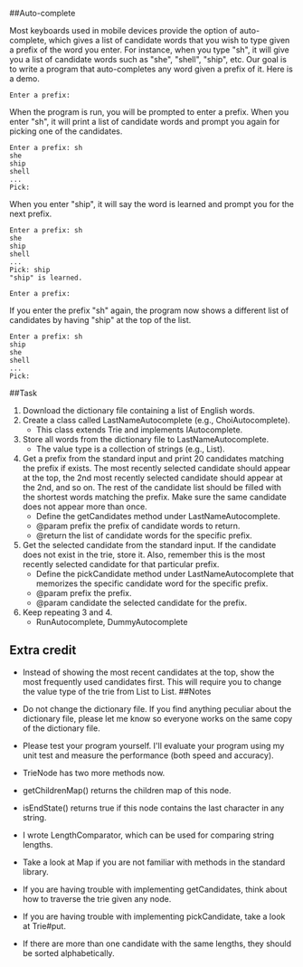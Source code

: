 ##Auto-complete

Most keyboards used in mobile devices provide the option of auto-complete, which gives a list of candidate words that you wish to type given a prefix of the word you enter. For instance, when you type "sh", it will give you a list of candidate words such as "she", "shell", "ship", etc. Our goal is to write a program that auto-completes any word given a prefix of it. Here is a demo.

    Enter a prefix: 
When the program is run, you will be prompted to enter a prefix. When you enter "sh", it will print a list of candidate words and prompt you again for picking one of the candidates.

    Enter a prefix: sh
    she
    ship
    shell
    ...
    Pick: 
When you enter "ship", it will say the word is learned and prompt you for the next prefix.

    Enter a prefix: sh
    she
    ship
    shell
    ...
    Pick: ship
    "ship" is learned.

    Enter a prefix: 
If you enter the prefix "sh" again, the program now shows a different list of candidates by having "ship" at the top of the list.

    Enter a prefix: sh
    ship
    she
    shell
    ...
    Pick: 
##Task

1. Download the dictionary file containing a list of English words.
2. Create a class called LastNameAutocomplete (e.g., ChoiAutocomplete).
   * This class extends Trie and implements IAutocomplete.
4. Store all words from the dictionary file to LastNameAutocomplete.
   * The value type is a collection of strings (e.g., List<String>).
5. Get a prefix from the standard input and print 20 candidates matching the prefix if exists. The most recently selected candidate should appear at the top, the 2nd most recently selected candidate should appear at the 2nd, and so on. The rest of the candidate list should be filled with the shortest words matching the prefix. Make sure the same candidate does not appear more than once.
    * Define the getCandidates method under LastNameAutocomplete.
    * @param prefix the prefix of candidate words to return.
    * @return the list of candidate words for the specific prefix.
6. Get the selected candidate from the standard input. If the candidate does not exist in the trie, store it. Also, remember this is the most recently selected candidate for that particular prefix.
    * Define the pickCandidate method under LastNameAutocomplete that memorizes the specific candidate word for the specific prefix.
    * @param prefix the prefix.
    * @param candidate the selected candidate for the prefix.
7. Keep repeating 3 and 4.
    * RunAutocomplete, DummyAutocomplete
## Extra credit

* Instead of showing the most recent candidates at the top, show the most frequently used candidates first. This will require you to change the value type of the trie from List<String> to List<something else implements Comparable>.
##Notes

* Do not change the dictionary file. If you find anything peculiar about the dictionary file, please let me know so everyone works on the same copy of the dictionary file.
* Please test your program yourself. I'll evaluate your program using my unit test and measure the performance (both speed and accuracy).
* TrieNode has two more methods now.
* getChildrenMap() returns the children map of this node.
* isEndState() returns true if this node contains the last character in any string.
* I wrote LengthComparator, which can be used for comparing string lengths.
* Take a look at Map if you are not familiar with methods in the standard library.
* If you are having trouble with implementing getCandidates, think about how to traverse the trie given any node.
* If you are having trouble with implementing pickCandidate, take a look at Trie#put.
* If there are more than one candidate with the same lengths, they should be sorted alphabetically.
